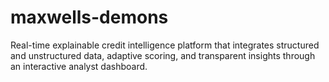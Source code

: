 # maxwells-demons
Real-time explainable credit intelligence platform that integrates structured and unstructured data, adaptive scoring, and transparent insights through an interactive analyst dashboard.
